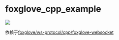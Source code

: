 # foxglove_cpp_example

![](./doc/录制_2024_04_09_19_44_15_553.gif)

依赖于[foxglove/ws-protocol/cpp/foxglove-websocket](https://github.com/foxglove/ws-protocol/tree/main/cpp/foxglove-websocket)
